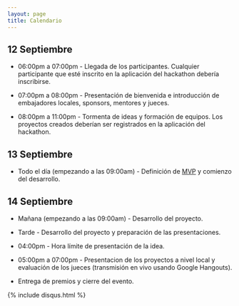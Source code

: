 ```yaml
---
layout: page
title: Calendario
---
```


## 12 Septiembre

* 06:00pm a 07:00pm - Llegada de los participantes. Cualquier participante que esté inscrito en la aplicación del hackathon debería inscribirse.

* 07:00pm a 08:00pm - Presentación de bienvenida e introducción de embajadores locales, sponsors, mentores y jueces.

* 08:00pm a 11:00pm - Tormenta de ideas y formación de equipos. Los proyectos creados deberían ser registrados en la aplicación del hackathon.

## 13 Septiembre

* Todo el día (empezando a las 09:00am) - Definición de [MVP](http://en.wikipedia.org/wiki/Minimum_viable_product) y comienzo del desarrollo.

## 14 Septiembre

* Mañana (empezando a las 09:00am) - Desarrollo del proyecto.

* Tarde - Desarrollo del proyecto y preparación de las presentaciones.

* 04:00pm - Hora límite de presentación de la idea.

* 05:00pm a 07:00pm - Presentacion de los proyectos a nivel local y evaluación de los jueces (transmisión en vivo usando Google Hangouts).

* Entrega de premios y cierre del evento.

{% include disqus.html %}
